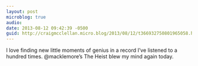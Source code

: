 ```yaml
---
layout: post
microblog: true
audio: 
date: 2013-08-12 09:42:39 -0500
guid: http://craigmcclellan.micro.blog/2013/08/12/t366932750801965058.html
---
```

I love finding new little moments of genius in a record I’ve listened to a hundred times. @macklemore’s The Heist blew my mind again today.
